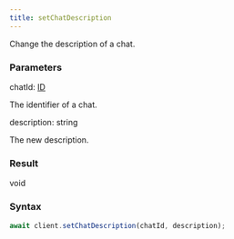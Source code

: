 ```yaml
---
title: setChatDescription
---
```


Change the description of a chat.


### Parameters 

<div class="flex flex-col gap-3"><div><div class="font-mono" id="p_chatId" data-anchor><span class="font-bold">chatId</span><span class="opacity-50">:</span> <a href="/types/id"  >ID</a></div><div class="pl-3"><div class="no-margin">

The identifier of a chat.

</div></div></div><div><div class="font-mono" id="p_description" data-anchor><span class="font-bold">description</span><span class="opacity-50">:</span> <span>string</span></div><div class="pl-3"><div class="no-margin">

The new description.

</div></div></div></div>

### Result 

<div class="font-mono"><span>void</span></div>

### Syntax

```ts
await client.setChatDescription(chatId, description);
```




